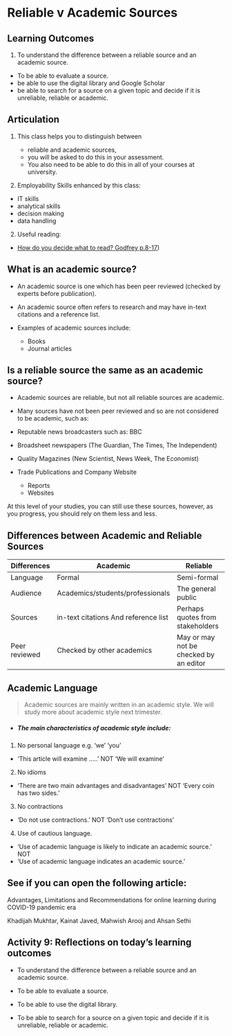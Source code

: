 # Reliable v Academic Sources

## Learning Outcomes
1. To understand the difference between a reliable source and an academic source.
- To be able to evaluate a source.
- be able to use the digital library and Google Scholar
- be able to search for a source on a given topic and decide if it is unreliable, reliable or academic. 
## Articulation
1. This class helps you to distinguish between
    - reliable and academic sources,
    - you will be asked to do this in your assessment.
    - You also need to be able to do this in all of your courses at university.

1. Employability Skills enhanced by this class: 
- IT skills
- analytical skills
- decision making 
- data handling
2. Useful reading: 
- [How do you decide what to read? Godfrey p.8-17](/week3academicsources/materials/KortextReading.pdf))



## What is an academic source?


- An academic source is one which has been peer reviewed (checked by experts before publication).

- An academic source often refers to research and may have in-text citations and a reference list. 

- Examples of academic sources include:
  - Books
  - Journal articles


## Is a reliable source the same as an academic source?

- Academic sources are reliable, but not all reliable sources are academic.

- Many sources have not been peer reviewed and so are not considered to be academic, such as:

- Reputable news broadcasters such as: BBC

- Broadsheet newspapers (The Guardian, The Times, The Independent)

- Quality Magazines (New Scientist, News Week, The Economist) 

- Trade Publications and Company Website
    - Reports
    - Websites



At this level of your studies, you can still use these sources, however, as you progress, you should rely on them less and less. 

## Differences between Academic and Reliable Sources


|Differences|Academic|Reliable|
|-----------|--------|--------|
|Language|Formal|Semi-formal|
|Audience|Academics/students/professionals|The general public| 
|Sources|in-text citations And reference list|Perhaps quotes from stakeholders|
|Peer reviewed|Checked by other academics|May or may not be checked by an editor|



## Academic Language



>Academic sources are mainly written in an academic style. We will study more about academic style next trimester. 

- ##### The main characteristics of academic style include:

1. No personal language e.g. ‘we’ ‘you’
- ‘This article will examine …..’ NOT ‘We will examine’ 
2. No idioms 
- ‘There are two main advantages and disadvantages’ NOT ‘Every coin has two sides.’
3. No contractions
- ‘Do not use contractions.’ NOT ‘Don’t use contractions’
4. Use of cautious language.
- ‘Use of academic language is likely to indicate an academic source.’ NOT 
- ‘Use of academic language indicates an academic source.’ 




## See if you can open the following article:

Advantages, Limitations and Recommendations for online learning during COVID-19 pandemic era

 
Khadijah Mukhtar, Kainat Javed, Mahwish Arooj and Ahsan Sethi



  
## Activity 9: Reflections on today’s learning outcomes


- To understand the difference between a reliable source and an academic source.

- To be able to evaluate a source.

- To be able to use the digital library.

- To be able to search for a source on a given topic and decide if it is unreliable, reliable or academic. 